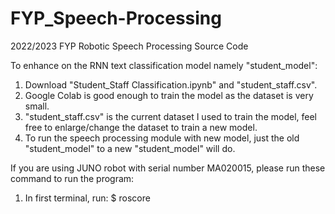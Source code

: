 # FYP_Speech-Processing
2022/2023 FYP Robotic Speech Processing Source Code

To enhance on the RNN text classification model namely "student_model":
  1. Download "Student_Staff Classification.ipynb" and "student_staff.csv".
  2. Google Colab is good enough to train the model as the dataset is very small.
  3. "student_staff.csv" is the current dataset I used to train the model, feel free to enlarge/change the dataset to train a new model.
  4. To run the speech processing module with new model, just the old "student_model" to a new "student_model" will do.
  
If you are using JUNO robot with serial number MA020015, please run these command to run the program:
  1. In first terminal, run:
  $ roscore
